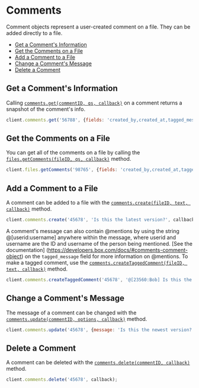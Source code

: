 Comments
========

Comment objects represent a user-created comment on a file. They can be added
directly to a file.

* [Get a Comment's Information](#get-a-comments-information)
* [Get the Comments on a File](#get-the-comments-on-a-file)
* [Add a Comment to a File](#add-a-comment-to-a-file)
* [Change a Comment's Message](#change-a-comments-message)
* [Delete a Comment](#delete-a-comment)

Get a Comment's Information
---------------------------

Calling
[`comments.get(commentID, qs, callback)`](http://opensource.box.com/box-node-sdk/Comments.html#get)
on a comment returns a snapshot of the comment's info.

```js
client.comments.get('56788', {fields: 'created_by,created_at,tagged_message'}, callback);
```

Get the Comments on a File
--------------------------

You can get all of the comments on a file by calling the
[`files.getComments(fileID, qs, callback)`](http://opensource.box.com/box-node-sdk/Files.html#getComments) method.

```js
client.files.getComments('98765', {fields: 'created_by,created_at,tagged_message'}, callback);
```

Add a Comment to a File
-----------------------

A comment can be added to a file with the [`comments.create(fileID, text, callback)`](http://opensource.box.com/box-node-sdk/Comments.html#create)
method.

```js
client.comments.create('45678', 'Is this the latest version?', callback);
```

A comment's message can also contain @mentions by using the string
@[userid:username] anywhere within the message, where userid and username are
the ID and username of the person being mentioned. [See the documentation]
(https://developers.box.com/docs/#comments-comment-object) on the
`tagged_message` field for more information on @mentions.  To make a tagged comment,
use the [`comments.createTaggedComment(fileID, text, callback)`](http://opensource.box.com/box-node-sdk/Comments.html#createTaggedComment)
method.

```js
client.comments.createTaggedComment('45678', '@[23560:Bob] Is this the latest version?', callback);
```

Change a Comment's Message
--------------------------

The message of a comment can be changed with the
[`comments.update(commentID, options, callback)`](http://opensource.box.com/box-node-sdk/Comments.html#update)
method.

```js
client.comments.update('45678', {message: 'Is this the newest version?'}, callback);
```

Delete a Comment
----------------

A comment can be deleted with the
[`comments.delete(commentID, callback)`](http://opensource.box.com/box-node-sdk/Comments.html#delete)
method.

```js
client.comments.delete('45678', callback);
```
